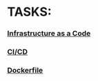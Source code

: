 # TASKS:

### [Infrastructure as a Code](IaC)

### [CI/CD](CI%20and%20CD)

### [Dockerfile](https://github.com/RadikShubarov/Jenkins-GithubActions-CICD-test/blob/master/Web-Equalizer/Dockerfile)
